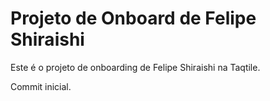 # Projeto de Onboard de Felipe Shiraishi

Este é o projeto de onboarding de Felipe Shiraishi na Taqtile.

Commit inicial.